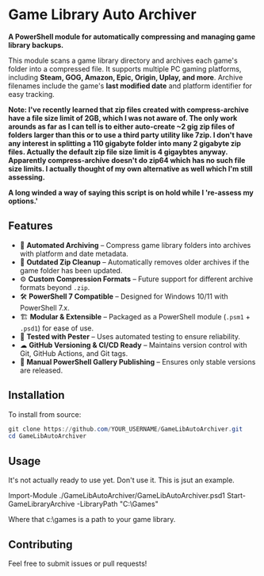 # Game Library Auto Archiver  

**A PowerShell module for automatically compressing and managing game library backups.**  

This module scans a game library directory and archives each game's folder into a compressed file. It supports multiple PC gaming platforms, including **Steam, GOG, Amazon, Epic, Origin, Uplay, and more**. Archive filenames include the game's **last modified date** and platform identifier for easy tracking.  

**Note: I've recently learned that zip files created with compress-archive have a file size limit of 2GB, which I was not aware of. The only work arounds as far as I can tell is to either auto-create ~2 gig zip files of folders larger than this or to use a third party utility like 7zip. I don't have any interest in splitting a 110 gigabyte folder into many 2 gigabyte zip files. Actually the default zip file size limit is 4 gigaybtes anyway. Apparently compress-archive doesn't do zip64 which has no such file size limits. I actually thought of my own alternative as well which I'm still assessing.**

**A long winded a way of saying this script is on hold while I 're-assess my options.'**


## Features  
- 📂 **Automated Archiving** – Compress game library folders into archives with platform and date metadata.  
- 🔄 **Outdated Zip Cleanup** – Automatically removes older archives if the game folder has been updated.  
- ⚙️ **Custom Compression Formats** – Future support for different archive formats beyond `.zip`.  
- 🛠 **PowerShell 7 Compatible** – Designed for Windows 10/11 with PowerShell 7.x.  
- 🏗 **Modular & Extensible** – Packaged as a PowerShell module (`.psm1` + `.psd1`) for ease of use.  
- 🧪 **Tested with Pester** – Uses automated testing to ensure reliability.  
- ☁ **GitHub Versioning & CI/CD Ready** – Maintains version control with Git, GitHub Actions, and Git tags.  
- 🎯 **Manual PowerShell Gallery Publishing** – Ensures only stable versions are released.  

## Installation  

To install from source:  

```powershell
git clone https://github.com/YOUR_USERNAME/GameLibAutoArchiver.git
cd GameLibAutoArchiver
```

## Usage

It's not actually ready to use yet. Don't use it. This is jsut an example.

Import-Module ./GameLibAutoArchiver/GameLibAutoArchiver.psd1
Start-GameLibraryArchive -LibraryPath "C:\Games"

Where that c:\games is a path to your game library.

## Contributing

Feel free to submit issues or pull requests!


